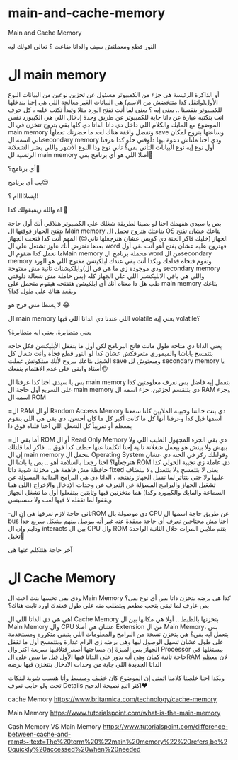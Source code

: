 # main-and-cache-memory
Main and Cache Memory

النور قطع ومعملتش سيف والداتا ضاعت ؟ تعالي اقولك ليه 
# ال main memory
أو الذاكرة الرئيسة هي جزء من الكمبيوتر مسئول عن تخزين نوعين من البيانات
النوع الأول(واتقل كدا متتخضش من الاسم) هي البيانات الغير معالجة اللي هي إحنا بندخلها للكمبيوتر بنفسنا .. يعني إيه ؟
يعني لما أنت تفتح الورد مثلا وتبدأ تكتب عليه ، كل حرف انت بتكتبه عبارة عن داتا جاية للكمبيوتر عن طريق وحدة إدخال اللي هي الكيبورد نفس الموضوع مع المايك والكلام اللي داخل دي داتا
الداتا دي كلها بقي بتروح تتخزن في ال main memory وتفضل واقفة هناك لحد ما حضرتك تعملها save وساعتها بتروح لمكان تاني اسمه الsecondary memory ودي احنا ملناش دعوة بيها دلوقتي
حلو كدا عرفنا أول نوع إيه نوع البيانات التاني بقي؟
تاني نوع ودا النوع الأشهر واللي يعتبر الشغلانة الرئسية لل main memory أصلا اللي هو أي برنامج بقي🙈

 أي برنامج؟🫣
 
يب أي برنامج😌

يسلااااام ؟!!

اه والله زيمبقولك كدا 🌚

بص يا سيدي هفهمك احنا لو بصينا لطريقة شغلك علي الكمبيوتر هنلاقي  أنك أول حاجة بتفتح الجهاز فوقتها ال Main memory بتاعتك هتروح تحمل ال OS بتاعك عشان تفتح الجهاز (خليك فاكر الحتة دي كويس عشان هنرجعلها تاني😉) المهم أنت كدا فتحت الجهاز بعدها نفترض أنك عاوز تشتغل علي ال word فهتروح  عليه عشان يفتح أهو أنت بقي أول ما تعمل كدا هتقوم الMain memory محملة برنامج ال word من الsecondary memory وتقوم فتحاه قدامك وبكدا أنت بقي عندك ابلكيشن مفتوح اللي هو الورد وابلكيشنات تانية مش مفتوحة(ودي موجودة زي ما هي في ال secondary memory بس خاملة مش شغالة دلوقتي) واللي هي باقي الابليكشنز اللي علي الجهاز كله  
طب هل دا معناه أنك أي ابلكيشن هتفتحه هيقوم متحمل علي main memory بتاعك ويقعد هناك علي طول كدا؟
 
 لا يسطا مش فرح هو 😂
 
ال main memory اللي عندنا دي الداتا اللي فيها volatile يعني إيه volatile؟

يعني متطايرة، يعني ايه متطايرة؟
 
 يعني الداتا دي متاحة طول مانت فاتح البرنامج لكن أول ما بتقفل الأبليكشن فكل حاجة بتتمسح ياباشا والميموري متعرفكش
عشان كدا لو النور قطع فجأة وأنت شغال كل الشغل بتاعك بيروح لأنك مبتكونش عملت save ومبعتوش لل secondary memory يا أستاذ وابقي خلي عدم الاهتمام ينفعك😠


بس يا سيدي احنا كدا عرفنا ال main memory  بتعمل إيه فاضل بس نعرف معلومتين كدا علي السريع 
أول حاجة ال main memory دي بتنقسم لجزئين، جزء اسمه ال RAM وجزء اسمه ال ROM

=ال RAM أو ال Random Access Memory  دي بنت خالتنا وحبيبة الملايين كلنا سمعنا اسمها قبل كدا وعرفنا أنها كل ما كانت أكبر كل ما كان أحسن، دي بقي هي اللي بتقوم بمعظم أو تقريباً كل الشغل اللي احنا قلناه فوق دا

=أما بقي ال ROM أو ال Read Only Memory دي بقي الجزء المجهول الطيب اللي ولا بيهش ولا بينش هو بيعمل شغلانة تانية إحنا اتكلمنا عنها خطف كدا فوق ... فاكر لما قلتلك إن ال main memory بتحمل ال Operating System وقولتلك ركز في الحتة دي عشان هنرجعلها؟
احنا رجعنا بالسلامة أهو .. بص يا باشا ال ROM دي عاملة زي نجيبة الخولي كدا حافظة مش فاهمة هي مخزنة شوية داتا fixed يعني لا بتتمسح ولا بتتعدل ولا بينضاف عليها ولا حتي بتتأثر لما نقفل الجهاز ونفتحه ، الداتا دي هي البرامج البدائية المسؤلة عن تشغيل الجهاز والبرامج المسؤلة عن التعرف عن وحدات الإدخال والإخراج (اللي هما السماعة والمايك والكيبورد وكدا) هما متخزنين فيها وثابتين بيتفعلوا أول ما تشغل الجهاز ويقفوا لما تقفله لا فيها لعب ولا سسبينس


-تاني حاجة لازم نعرفها هي إن الROM دي موصولة بال CPU عن طريق حاجة اسمها ال bus احنا مش محتاجين نعرف أي حاجة معقدة عنه غير أنه بيوصل بينهم بشكل سريع جداً ودايم وإن ال interacts بين ال CPU وال ROM بتتم ملايين المرات خلال الثانية الواحدة تخيل🤯 

آخر حاجة هنتكلم عنها هي 
# ال Cache Memory
 ودي بقي تحسها بنت اخت ال Main Memory كدا هي برضه بتخزن داتا بس أي نوع بقي؟
بص عارف لما تبقي بتحب مطعم وبتطلب منه علي طول فعندك اورد ثابت هناك؟

اهي هي دي الداتا اللي ال Cache Memory بتخزنها بالظبط .. أولا هي مكانها بين ال Main Memory  وال CPU عشان هي أصلا Extension من ال Main Memory، بس بتعمل ايه بقي؟
هي بتخزن نسخة من البرامج والمعلومات اللي بتبقي متكررة ومستخدمة علي طول عشان تسهل الوصول ليها 
 وهي برضه زي الرام غدارة وبتتمسح أول ما تقفل الجهاز بس الميزة إن مساحتها أصغر فتلاقيها سريعة اكتر وال Processor بيستغلها في حاجة تانية كمان وهي أنه يدور علي الداتا فيها الأول قبل ما يبص علي الRAM لان معظم الداتا الجديدة اللي جاية من وحدات الادخال بتتخزن فيها برضه 

وبكدا احنا خلصنا كلامنا اتمني إن الموضوع كان خفيف ومبسط وأنا هسيب شوية لينكات تحت ولو حابب تعرف Details اكتر اتبع نصيحة الدحيح♥

cache Memory 
https://www.britannica.com/technology/cache-memory

Main Memory 
https://www.tutorialspoint.com/what-is-the-main-memory

Cash Memory VS Main Memory
https://www.tutorialspoint.com/difference-between-cache-and-ram#:~:text=The%20term%20%22main%20memory%22%20refers,be%20quickly%20accessed%20when%20needed 


